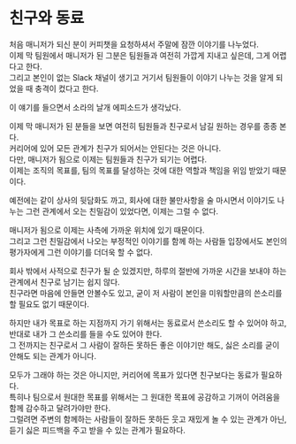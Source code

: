 # 친구와 동료

처음 매니저가 되신 분이 커피챗을 요청하셔서 주말에 잠깐 이야기를 나누었다.  
이제 막 팀원에서 매니저가 된 그분은 팀원들과 여전히 가깝게 지내고 싶은데, 그게 어렵다고 한다.  
그리고 본인이 없는 Slack 채널이 생기고 거기서 팀원들이 이야기 나누는 것을 알게 되었을 때 충격이 컸다고 한다.  
  
이 얘기를 들으면서 소라의 날개 에피소드가 생각났다.



이제 막 매니저가 된 분들을 보면 여전히 팀원들과 친구로서 남길 원하는 경우를 종종 본다.    
커리어에 있어 모든 관계가 친구가 되어서는 안된다는 것은 아니다.  
다만, 매니저가 됨으로 이제는 팀원들과 친구가 되기는 어렵다.  
이제는 조직의 목표를, 팀의 목표를 달성하는 것에 대한 역할과 책임을 위임 받았기 때문이다.  
  
예전에는 같이 상사의 뒷담화도 까고, 회사에 대한 불만사항을 술 마시면서 이야기도 나누는 그런 관계에서 오는 친밀감이 있었다면, 이제는 그럴 수 없다.  
  
매니저가 됨으로 이제는 사측에 가까운 위치에 있기 때문이다.  
그리고 그런 친밀감에서 나오는 부정적인 이야기를 함께 하는 사람들 입장에서도 본인의 평가자에게 그런 이야기를 더더욱 할 수 없다.  
  

  
회사 밖에서 사적으로 친구가 될 순 있겠지만, 하루의 절반에 가까운 시간을 보내야 하는 관계에서 친구로 남기는 쉽지 않다.  
친구라면 마음에 안들면 안볼수도 있고, 굳이 저 사람이 본인을 미워할만큼의 쓴소리를 할 필요도 없기 때문이다.  
  
하지만 내가 목표로 하는 지점까지 가기 위해서는 동료로서 쓴소리도 할 수 있어야 하고, 반대로 내가 그 쓴소리를 들을 수도 있어야 한다.  
그 전까지는 친구로서 그 사람이 잘하든 못하든 좋은 이야기만 해도, 싫은 소리를 굳이 안해도 되는 관계가 아니다.  
  
모두가 그래야 하는 것은 아니지만, 커리어에 목표가 있다면 친구보다는 동료가 필요하다.  
특히나 팀으로서 원대한 목표를 위해서는 그 원대한 목표에 공감하고 기꺼이 어려움을 함께 감수하고 달려가야만 한다.  
그럴려면 주변의 함께하는 사람들이 잘하든 못하든 웃고 재밌게 놀 수 있는 관계가 아닌, 듣기 싫은 피드백을 주고 받을 수 있는 관계가 필요하다.  
  
